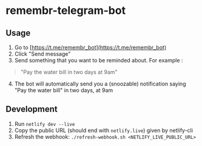 # remembr-telegram-bot

## Usage

1. Go to [https://t.me/remembr_bot](https://t.me/remembr_bot)
2. Click "Send message"
3. Send something that you want to be reminded about. For example :

> "Pay the water bill in two days at 9am"

4. The bot will automatically send you a (snoozable) notification saying "Pay the water bill" in two days, at 9am

## Development

1. Run `netlify dev --live`
2. Copy the public URL (should end with `netlify.live`) given by netlify-cli
3. Refresh the webhook: `./refresh-webhook.sh <NETLIFY_LIVE_PUBLIC_URL>`
